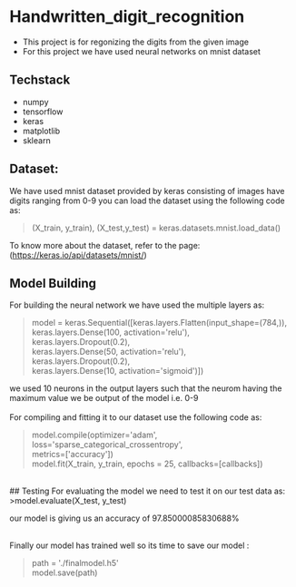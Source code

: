 # Handwritten_digit_recognition
* This project is for regonizing the digits from the given image
* For this project we have used neural networks on mnist dataset

## Techstack
* numpy
* tensorflow
* keras
* matplotlib
* sklearn

## Dataset:
We have used mnist dataset provided by keras consisting of images have digits ranging from 0-9
you can load the dataset using the following code as:
>(X_train, y_train), (X_test,y_test) = keras.datasets.mnist.load_data()<br/>

To know more about the dataset, refer to the page:(https://keras.io/api/datasets/mnist/)
## Model Building
For building the neural network we have used the multiple layers as:
>model = keras.Sequential([keras.layers.Flatten(input_shape=(784,)),<br/>
>                         keras.layers.Dense(100, activation='relu'),<br/>
>                         keras.layers.Dropout(0.2),<br/>
>                         keras.layers.Dense(50, activation='relu'),<br/>
>                          keras.layers.Dropout(0.2),<br/>
>                         keras.layers.Dense(10, activation='sigmoid')])<br/>

we used 10 neurons in the output layers such that the neurom having the maximum value we be output of the model i.e. 0-9<br/><br/>
For compiling and fitting it to our dataset use the following code as:
>model.compile(optimizer='adam',<br/>
>              loss='sparse_categorical_crossentropy',<br/>
>             metrics=['accuracy'])<br/>
>model.fit(X_train, y_train, epochs = 25, callbacks=[callbacks])<br/>
<br/>
## Testing
For evaluating the model we need to test it on our test data as:
>model.evaluate(X_test, y_test)

our model is giving us an accuracy of 97.85000085830688%<br/><br/>

Finally our model has trained well so its time to save our model :
>path = './finalmodel.h5'<br/>
>model.save(path)<br/>
